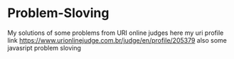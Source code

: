 # Problem-Sloving
My solutions of some problems from URI online judges  here my uri profile link https://www.urionlinejudge.com.br/judge/en/profile/205379
also some javasript problem sloving
